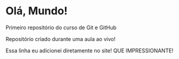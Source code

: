 # Olá, Mundo!
 Primeiro repositório do curso de Git e GitHub

 Repositório criado durante uma aula ao vivo!

 Essa linha eu adicionei diretamente no site! QUE IMPRESSIONANTE! 
